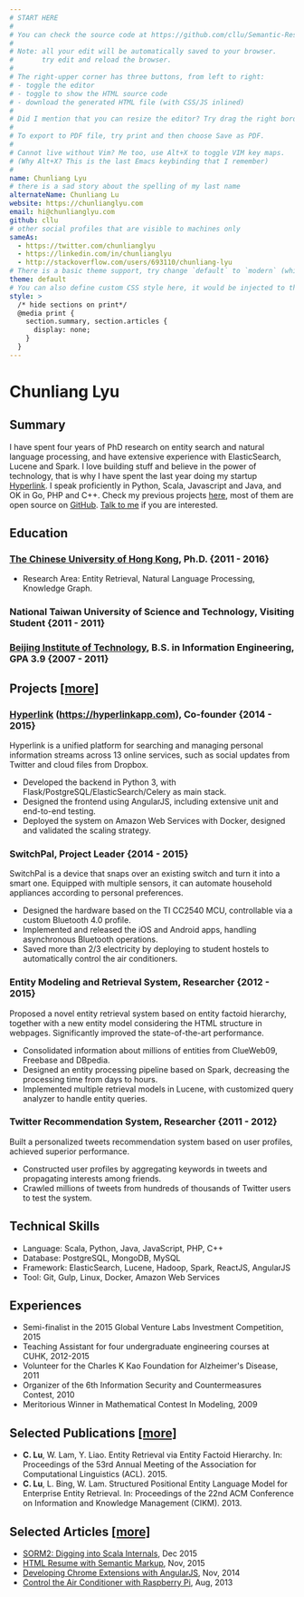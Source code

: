 ```yaml
---
# START HERE
#
# You can check the source code at https://github.com/cllu/Semantic-Resume
#
# Note: all your edit will be automatically saved to your browser.
#       try edit and reload the browser.
#
# The right-upper corner has three buttons, from left to right:
# - toggle the editor
# - toggle to show the HTML source code
# - download the generated HTML file (with CSS/JS inlined)
#
# Did I mention that you can resize the editor? Try drag the right border of the editor.
#
# To export to PDF file, try print and then choose Save as PDF.
#
# Cannot live without Vim? Me too, use Alt+X to toggle VIM key maps.
# (Why Alt+X? This is the last Emacs keybinding that I remember)
#
name: Chunliang Lyu
# there is a sad story about the spelling of my last name
alternateName: Chunliang Lu
website: https://chunlianglyu.com
email: hi@chunlianglyu.com
github: cllu
# other social profiles that are visible to machines only
sameAs:
  - https://twitter.com/chunlianglyu
  - https://linkedin.com/in/chunlianglyu
  - http://stackoverflow.com/users/693110/chunliang-lyu
# There is a basic theme support, try change `default` to `modern` (which is very early-stage)
theme: default
# You can also define custom CSS style here, it would be injected to the HTML
style: >
  /* hide sections on print*/
  @media print {
    section.summary, section.articles {
      display: none;
    }
  }
---
```


# Chunliang Lyu

## Summary

I have spent four years of PhD research on entity search and natural language processing,
  and have extensive experience with ElasticSearch, Lucene and Spark.
I love building stuff and believe in the power of technology,
  that is why I have spent the last year doing my startup [Hyperlink](https://hyperlinkapp.com).
I speak proficiently in Python, Scala, Javascript and Java,
  and OK in Go, PHP and C++.
Check my previous projects [here](https://chunlianglyu.com/projects/),
  most of them are open source on [GitHub](https://github.com/cllu).
<a href="mailto:hi@chunlianglyu.com">Talk to me</a> if you are interested.

## Education

### [The Chinese University of Hong Kong], Ph.D. {2011 - 2016}
- Research Area: Entity Retrieval, Natural Language Processing, Knowledge Graph.

### National Taiwan University of Science and Technology, Visiting Student {2011 - 2011}

### [Beijing Institute of Technology], B.S. in Information Engineering, GPA 3.9 {2007 - 2011}

## Projects [[more]](https://chunlianglyu.com/projects/)

### [Hyperlink] (https://hyperlinkapp.com), Co-founder {2014 - 2015}
Hyperlink is a unified platform for searching and managing personal information streams across 13 online services, 
  such as social updates from Twitter and cloud files from Dropbox.

- Developed the backend in Python 3, with Flask/PostgreSQL/ElasticSearch/Celery as main stack.
- Designed the frontend using AngularJS, including extensive unit and end-to-end testing.
- Deployed the system on Amazon Web Services with Docker, designed and validated the scaling strategy.

### SwitchPal, Project Leader {2014 - 2015}
SwitchPal is a device that snaps over an existing switch and turn it into a smart one.
Equipped with multiple sensors,
  it can automate household appliances according to personal preferences.

- Designed the hardware based on the TI CC2540 MCU, controllable via a custom Bluetooth 4.0 profile.
- Implemented and released the iOS and Android apps, handling asynchronous Bluetooth operations.
- Saved more than 2/3 electricity by deploying to student hostels to automatically control the air conditioners.

### Entity Modeling and Retrieval System, Researcher {2012 - 2015}
Proposed a novel entity retrieval system based on entity factoid hierarchy,
  together with a new entity model considering the HTML structure in webpages.
Significantly improved the state-of-the-art performance.

- Consolidated information about millions of entities from ClueWeb09, Freebase and DBpedia.
- Designed an entity processing pipeline based on Spark, decreasing the processing time from days to hours.
- Implemented multiple retrieval models in Lucene, with customized query analyzer to handle entity queries.

### Twitter Recommendation System, Researcher {2011 - 2012}
Built a personalized tweets recommendation system based on user profiles,
  achieved superior performance.

- Constructed user profiles by aggregating keywords in tweets and propagating interests among friends.
- Crawled millions of tweets from hundreds of thousands of Twitter users to test the system.

## Technical Skills

- Language: Scala, Python, Java, JavaScript, PHP, C++
- Database: PostgreSQL, MongoDB, MySQL
- Framework: ElasticSearch, Lucene, Hadoop, Spark, ReactJS, AngularJS
- Tool: Git, Gulp, Linux, Docker, Amazon Web Services

## Experiences

- Semi-finalist in the 2015 Global Venture Labs Investment Competition, 2015
- Teaching Assistant for four undergraduate engineering courses at CUHK, 2012-2015
- Volunteer for the Charles K Kao Foundation for Alzheimer's Disease, 2011
- Organizer of the 6th Information Security and Countermeasures Contest, 2010
- Meritorious Winner in Mathematical Contest In Modeling, 2009

## Selected Publications [[more]](https://scholar.google.com.hk/citations?user=c5GAV_MAAAAJ)

- __C. Lu__, W. Lam, Y. Liao.
  Entity Retrieval via Entity Factoid Hierarchy.
  In: Proceedings of the 53rd Annual Meeting of the Association for Computational Linguistics (ACL). 2015.
- __C. Lu__, L. Bing, W. Lam.
  Structured Positional Entity Language Model for Enterprise Entity Retrieval.
  In: Proceedings of the 22nd ACM Conference on Information and Knowledge Management (CIKM). 2013.

## Selected Articles [[more]](https://chunlianglyu.com/articles/)

- [SORM2: Digging into Scala Internals](https://chunlianglyu.com/articles/sorm2/), Dec 2015
- [HTML Resume with Semantic Markup](https://chunlianglyu.com/articles/html-resume-with-semantic-markup/), Nov, 2015
- [Developing Chrome Extensions with AngularJS](https://chunlianglyu.com/articles/developing-chrome-extension-with-angularjs/), Nov, 2014
- [Control the Air Conditioner with Raspberry Pi](https://chunlianglyu.com/articles/control-air-conditioner-with-raspberry-pi/), Aug, 2013

<!--
  Markdown link definitions:
  By specify link titles as schema.org property names such as `alumniOf`,
  we mark the corresponding link text with semantic markup.
-->
[The Chinese University of Hong Kong]: https://www.cuhk.edu.hk/ (alumniOf)
[Beijing Institute of Technology]: http://www.bit.edu.cn/ (alumniOf)
[Hyperlink]: https://hyperlinkapp.com/ (worksFor)
